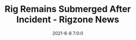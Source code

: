---
"title": "Rig Remains Submerged After Incident - Rigzone News"
"date": "2021-6-8 7:0:0"
"feed_name": "GOOGLENEWS"
"feed_website": "https://news.google.com/search?q=drilling%2Bincident&hl=en-US&gl=US&ceid=US:en"
"feed_rss": "https://news.google.com/rss/search?q=drilling%2Bincident&hl=en-US&gl=US&ceid=US:en"
"link": "https://www.rigzone.com/news/rig_remains_submerged_after_incident-08-jun-2021-165628-article/"
"file": "_posts/1-1-2021-73316b850a3cda5fcdd2d6c57435ec1ae77e4d86.md"
"accident": "0"
"drilling": "0"
---